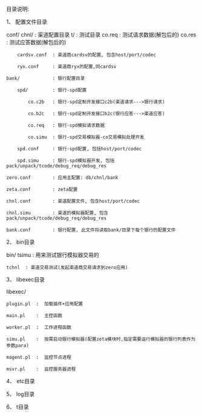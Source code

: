目录说明:

1、 配置文件目录

conf/
    chnl/            : 渠道配置目录
        t/           : 测试目录
           co.req    : 测试请求数据(解包后的)
           co.res    : 测试应答数据(解包后的)

        cardsv.conf  : 渠道商cardsv的配置, 包含host/port/codec

        ryx.conf     : 渠道商ryx的配置,同cardsv

    bank/            : 银行配置目录

        spd/         : 银行-spd配置

            co.c2b   : 银行-spd定制开发接口c2b(渠道请求--->银行请求)

            co.b2c   : 银行-spd定制开发接口b2c(银行应答--->渠道应答)

            co.req   : 银行-spd模拟请求数据

            co.simu  : 银行-spd交易模拟器-co交易模拟处理开发

        spd.conf     : 银行-spd配置, 包括host/port/codec

        spd.simu     : 银行-spd模拟器开发, 包括pack/unpack/tcode/debug_req/debug_res

    zero.conf        : 应用主配置: db/chnl/bank

    zeta.conf        : zeta配置

    chnl.conf        : 渠道配置文件, 包含host/port/codec

    chnl.simu        : 渠道的模拟器配置, 包含pack/unpack/tcode/debug_req/debug_res

    bank.conf        : 银行配置, 此文件将读取bank/目录下每个银行的配置文件

2、 bin目录

bin/
    tsimu  : 用来测试银行模拟器交易的

    tchnl  : 渠道交易测试(发起渠道商交易请求到zero应用)

3、 libexec目录

libexec/

    plugin.pl  :  加载插件+应用配置

    main.pl    :  主控函数

    worker.pl  :  工作进程函数

    simu.pl    :  按需启动银行模拟器(配置zeta模块时,指定需要运行模拟器的银行列表作为参数para)

    magent.pl  :  监控节点进程

    msvr.pl    :  监控服务器进程

4、 etc目录

5、 log目录

6、 t目录

    
